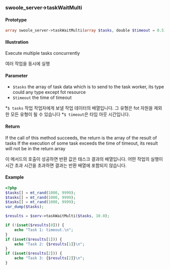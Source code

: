 ### swoole_server->taskWaitMulti

#### Prototype

```php
array swoole_server->taskWaitMulti(array $tasks, double $timeout = 0.5)
```

#### Illustration

Execute multiple tasks concurrently

여러 작업을 동시에 실행

#### Parameter

* `$tasks`	the array of task data which is to send to the task worker, its type could any type except fot resource
* `$timeout`    the time of timeout 

*`$ tasks` 작업 작업자에게 보낼 작업 데이터의 배열입니다. 그 유형은 fot 자원을 제외한 모든 유형이 될 수 있습니다
*`$ timeout`은 타임 아웃 시간입니다.

#### Return

If the call of this method succeeds, the return is the array of the result of tasks
If the execution of some task exceeds the time of timeout, its result will not be in the return array

이 메서드의 호출이 성공하면 반환 값은 태스크 결과의 배열입니다.
어떤 작업의 실행이 시간 초과 시간을 초과하면 결과는 반환 배열에 포함되지 않습니다.

#### Example

```php
<?php
$tasks[] = mt_rand(1000, 9999); 
$tasks[] = mt_rand(1000, 9999); 
$tasks[] = mt_rand(1000, 9999); 
var_dump($tasks);

$results = $serv->taskWaitMulti($tasks, 10.0);

if (!isset($results[0])) {
    echo "Task 1: timeout.\n";
}
if (isset($results[1])) {
    echo "Task 2: {$results[1]}\n";
}
if (isset($results[2])) {
    echo "Task 3: {$results[2]}\n";
}
```
